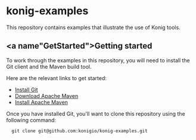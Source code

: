 # konig-examples
This repository contains examples that illustrate the use of Konig tools.

## <a name"GetStarted"></a>Getting started
To work through the examples in this repository, you will need to install the
Git client and the Maven build tool.

Here are the relevant links to get started:

* [Install Git](https://git-scm.com/book/en/v2/Getting-Started-Installing-Git)
* [Download Apache Maven](http://maven.apache.org/download.cgi)
* [Install Apache Maven](http://maven.apache.org/install.html)

Once you have installed Git, you'll want to clone this repository using the following command:

```
  git clone git@github.com:konigio/konig-examples.git
```
